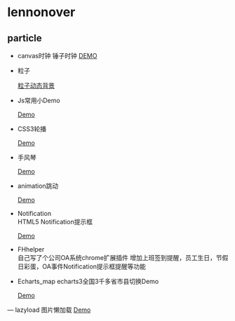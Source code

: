 # lennonover

## particle

- canvas时钟
    锤子时钟
    [DEMO](https://lennonover.github.io/lennonover/canvas_time/time.html)

- 粒子

	[粒子动态背景](https://lennonover.github.io/lennonover/particle/particle-bg.html)

- Js常用小Demo

	[Demo](https://lennonover.github.io/lennonover/other/index.html)

- CSS3轮播

	[Demo](https://lennonover.github.io/lennonover/slider/slider.html)

- 手风琴

    [Demo](https://lennonover.github.io/lennonover/animation/step.html)  

- animation跳动

    [Demo](https://lennonover.github.io/lennonover/animation/showTiaod.html)

- Notification	
	HTML5 Notification提示框	

	[Demo](https://lennonover.github.io/lennonover/Notification/Notification.html)

- FHhelper  
    自己写了个公司OA系统chrome扩展插件
    增加上班签到提醒，员工生日，节假日彩蛋，OA事件Notification提示框提醒等功能

- Echarts_map
    echarts3全国3千多省市县切换Demo
    
    [Demo](https://lennonover.github.io/lennonover/echarts_map/index.html)

— lazyload
    图片懒加载
    [Demo](https://lennonover.github.io/lennonover/lazyload/lazyload.html)
